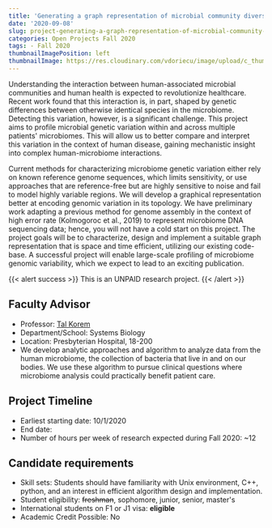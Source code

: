 ```yaml
---
title: 'Generating a graph representation of microbial community diversity'
date: '2020-09-08'
slug: project-generating-a-graph-representation-of-microbial-community-diversity
categories: Open Projects Fall 2020
tags: - Fall 2020
thumbnailImagePosition: left
thumbnailImage: https://res.cloudinary.com/vdoriecu/image/upload/c_thumb,w_200,g_face/v1579110178/construction_c6dqbd.png
---
```

Understanding the interaction between human-associated microbial communities and human health is expected to revolutionize healthcare. Recent work found that this interaction is, in part, shaped by genetic differences between otherwise identical species in the microbiome. Detecting this variation, however, is a significant challenge. This project aims to profile microbial genetic variation within and across multiple patients' microbiomes. This will allow us to better compare and interpret this variation in the context of human disease, gaining mechanistic insight into complex human-microbiome interactions. 

<!--more-->

Current methods for characterizing microbiome genetic variation either rely on known reference genome sequences, which limits sensitivity, or use approaches that are reference-free but are highly sensitive to noise and fail to model highly variable regions. We will develop a graphical representation better at encoding genomic variation in its topology. We have preliminary work adapting a previous method for genome assembly in the context of high error rate (Kolmogoroc et al., 2019) to represent microbiome DNA sequencing data; hence, you will not have a cold start on this project. The project goals will be to characterize, design and implement a suitable graph representation that is space and time efficient, utilizing our existing code-base. A successful project will enable large-scale profiling of microbiome genomic variability, which we expect to lead to an exciting publication. 

{{< alert success >}}
This is an UNPAID research project.
{{< /alert >}}

## Faculty Advisor
+ Professor: [Tal Korem](https://www.koremlab.science/)
+ Department/School: Systems Biology
+ Location: Presbyterian Hospital, 18-200
+ We develop analytic approaches and algorithm to analyze data from the human microbiome, the collection of bacteria that live in and on our bodies. We use these algorithm to pursue clinical questions where microbiome analysis could practically benefit patient care.

## Project Timeline
+ Earliest starting date: 10/1/2020
+ End date: 
+ Number of hours per week of research expected during Fall 2020: ~12

## Candidate requirements
+ Skill sets: Students should have familiarity with Unix environment, C++, python, and an interest in efficient algorithm design and implementation. 
+ Student eligibility: ~~freshman~~, sophomore, junior, senior, master's
+ International students on F1 or J1 visa: **eligible**
+ Academic Credit Possible: No

